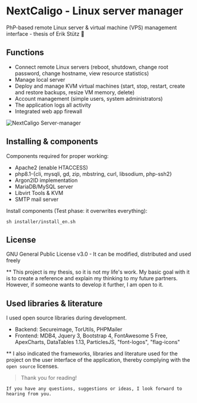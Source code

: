 # NextCaligo - Linux server manager
PhP-based remote Linux server &amp; virtual machine (VPS) management interface - thesis of Erik Stütz :tada:

## Functions
- Connect remote Linux servers (reboot, shutdown, change root password, change hostname, view resource statistics)
- Manage local server 
- Deploy and manage KVM virtual machines (start, stop, restart, create and restore backups, resize VM memory, delete)
- Account management (simple users, system administrators)
- The application logs all activity
- Integrated web app firewall

![NextCaligo Server-manager](https://i.ibb.co/9bWHxCK/panel1.png)


## Installing & components
Components required for proper working:
- Apache2 (enable HTACCESS)
- php8.1-{cli, mysqli, gd, zip, mbstring, curl, libsodium, php-ssh2}
- Argon2ID implementation
- MariaDB/MySQL server
- Libvirt Tools & KVM
- SMTP mail server

Install components (Test phase: it overwrites everything):
```
sh installer/install_en.sh
```


## License
GNU General Public License v3.0 - It can be modified, distributed and used freely

** This project is my thesis, so it is not my life's work. My basic goal with it is to create a reference and explain my thinking to my future partners. However, if someone wants to develop it further, I am open to it.


## Used libraries & literature
I used open source libraries during development.
- Backend: Secureimage, TorUtils, PHPMailer
- Frontend: MDB4, Jquery 3, Bootstrap 4, FontAwesome 5 Free, ApexCharts, DataTables 1.13, ParticlesJS, "font-logos", "flag-icons" 

** I also indicated the frameworks, libraries and literature used for the project on the user interface of the application, thereby complying with the `open source` licenses.

> Thank you for reading!

`If you have any questions, suggestions or ideas, I look forward to hearing from you.`


